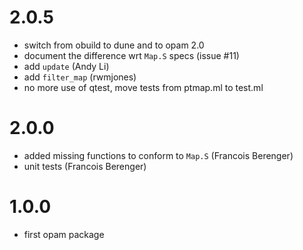 
# 2.0.5
  - switch from obuild to dune and to opam 2.0
  - document the difference wrt `Map.S` specs (issue #11)
  - add `update` (Andy Li)
  - add `filter_map` (rwmjones)
  - no more use of qtest, move tests from ptmap.ml to test.ml

# 2.0.0
  - added missing functions to conform to `Map.S` (Francois Berenger)
  - unit tests (Francois Berenger)

# 1.0.0
  - first opam package
